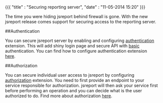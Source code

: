 {{{
    "title"    : "Securing reporting server",
    "date"     : "11-05-2014 15:20"
}}}

The time you were hiding jsreport behind firewall is gone. With the new jsreport release comes support for securing access to the reporting server.

##Authentication

You can secure jsreport server by enabling and configuring [authentication](/learn/authentication) extension. This will add shiny login page and secure API with [basic](http://en.wikipedia.org/wiki/Basic_access_authentication) authentication.  You can find how to configure authentication extension [here](/learn/authentication).


##Authorization

You can secure individual user access to jsreport by configuring [authorization](/learn/authorization) extension. You need to first provide an endpoint to your service responsible for authorization. jsreport will then ask your service first before performing an operation and you can decide what is the user authorized to do. Find more about authorization [here](/learn/authorization).
